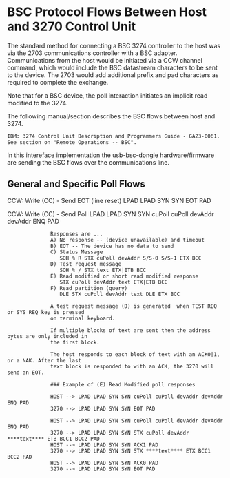 BSC Protocol Flows Between Host and 3270 Control Unit
=====================================================

The standard method for connecting a BSC 3274 controller to the host was via the 2703
communications controller with a BSC adapter. Communications from the host would be
initiated via a CCW channel command, which would include the BSC datastream
characters to be sent to the device. The 2703 would add additional prefix and pad
characters as required to complete the exchange.

Note that for a BSC device, the poll interaction initiates an implicit read modified
to the 3274.

The following manual/section describes the BSC flows between host and 3274.

```
IBM: 3274 Control Unit Description and Programmers Guide - GA23-0061. See section on "Remote Operations -- BSC".
```

In this intereface implementation the usb-bsc-dongle hardware/firmware are sending the BSC flows over the communications line.

General and Specific Poll Flows
-------------------------------

CCW: Write (CC) - Send EOT (line reset)
                  LPAD LPAD SYN SYN EOT PAD

CCW: Write (CC) - Send Poll
                  LPAD LPAD SYN SYN cuPoll cuPoll devAddr devAddr ENQ PAD

                  Responses are ...
                  A) No response -- (device unavailable) and timeout
                  B) EOT -- The device has no data to send
                  C) Status Message
                     SOH % R STX cuPoll devAddr S/S-0 S/S-1 ETX BCC
                  D) Test request message
                     SOH % / STX text ETX|ETB BCC
                  E) Read modified or short read modified response
                     STX cuPoll devAddr text ETX|ETB BCC
                  F) Read partition (query)
                     DLE STX cuPoll devAddr text DLE ETX BCC

                  A test request message (D) is generated  when TEST REQ or SYS REQ key is pressed
                  on terminal keyboard.

                  If multiple blocks of text are sent then the address bytes are only included in
                  the first block.

                  The host responds to each block of text with an ACK0|1, or a NAK. After the last
                  text block is responded to with an ACK, the 3270 will send an EOT.

                  ### Example of (E) Read Modified poll responses

                  HOST --> LPAD LPAD SYN SYN cuPoll cuPoll devAddr devAddr ENQ PAD
                  3270 --> LPAD LPAD SYN SYN EOT PAD

                  HOST --> LPAD LPAD SYN SYN cuPoll cuPoll devAddr devAddr ENQ PAD
                  3270 --> LPAD LPAD SYN SYN STX cuPoll devAddr ****text**** ETB BCC1 BCC2 PAD
                  HOST --> LPAD LPAD SYN SYN ACK1 PAD
                  3270 --> LPAD LPAD SYN SYN STX ****text**** ETX BCC1 BCC2 PAD
                  HOST --> LPAD LPAD SYN SYN ACK0 PAD
                  3270 --> LPAD LPAD SYN SYN EOT PAD





